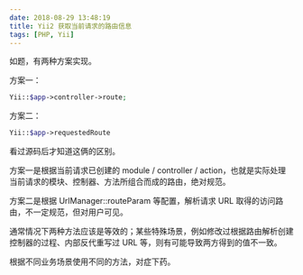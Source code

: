 ```yaml
---
date: 2018-08-29 13:48:19
title: Yii2 获取当前请求的路由信息
tags: [PHP, Yii]
---
```


如题，有两种方案实现。

方案一：

```php
Yii::$app->controller->route;
```

方案二：

```php
Yii::$app->requestedRoute
```

看过源码后才知道这俩的区别。

方案一是根据当前请求已创建的 module / controller / action，也就是实际处理当前请求的模块、控制器、方法所组合而成的路由，绝对规范。

方案二是根据 UrlManager::routeParam 等配置，解析请求 URL 取得的访问路由，不一定规范，但对用户可见。

通常情况下两种方法应该是等效的；某些特殊场景，例如修改过根据路由解析创建控制器的过程、内部反代重写过 URL 等，则有可能导致两方得到的值不一致。

根据不同业务场景使用不同的方法，对症下药。
